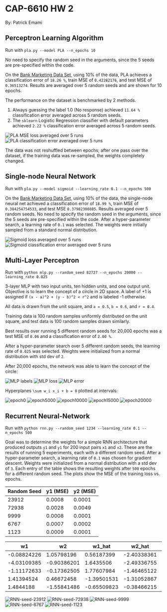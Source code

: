 # CAP-6610 HW 2

By: Patrick Emami

## Perceptron Learning Algorithm

Run with `pla.py --model PLA --n_epochs 10`

No need to specify the random seed in the arguments, since the 5 seeds are pre-specified 
within the code. 

On the [Bank Marketing Data Set](https://archive.ics.uci.edu/ml/datasets/Bank+Marketing), using 10% of the data, PLA achieves a 
classification error of `18.26 %`, train MSE of `0.42282176`, and test MSE of `0.36513274`. Results
are averaged over 5 random seeds and are shown for 10 epochs.  

The performance on the dataset is benchmarked by 2 methods. 

1. Always guessing the label 1.0 (No response) achieved `11.64 %` classification error averaged across 5 random seeds.
2. The `sklearn` Logistic Regression classifier with default parameters achieved `2.22 %` classification error averaged across 5 random seeds.

![PLA MSE loss averaged over 5 runs](img/pla_loss.png)
![PLA classification error averaged over 5 runs](img/pla_class_error.png)

The data was not reshuffled between epochs; after one pass over the dataset, if the training data was re-sampled, the weights
completely changed.

## Single-node Neural Network

Run with `pla.py --model sigmoid --learning_rate 0.1 --n_epochs 500`

On the [Bank Marketing Data Set](https://archive.ics.uci.edu/ml/datasets/Bank+Marketing), using 10% of the data, 
the single-node neural net achieved a classification error of `18.99 %`, train MSE of `0.384254754533`, and test MSE `0.37982300885`.
Results averaged over 5 random seeds. No need to specify the random seed in the arguments, since the 5 seeds are pre-specified 
within the code. After a hyper-parameter search, a learning rate of `0.1` was selected. The weights were initially sampled from a standard normal distribution.

![Sigmoid loss averaged over 5 runs](img/pla_sigmoid_loss_lr_0.1.png)
![Sigmoid classification error averaged over 5 runs](img/pla_sigmoid_class_error_lr_0.1.png)

## Multi-Layer Perceptron

Run with `python mlp.py --random_seed 82727 --n_epochs 20000 --learning_rate 0.025`

3-layer MLP with two input units, ten hidden units, and one output unit.
Objective is to learn the concept of a circle in 2D space. A label of +1
is assigned if `(x - a)^2 + (y - b)^2 < r^2` and is labeled -1 otherwise.

All data is drawn from the unit square, and `a = 0.5`, `b = 0.6`, and `r = 0.4`.

Training data is 100 random samples uniformly distributed on the unit square,
and test data is 100 random samples drawn similarly.

Best results over running 5 different random seeds for 20,000 epochs 
was a test MSE of `0.06` and a classification error of `2.00 %`. 

After a hyper-parameter search over 5 different random seeds, the learning rate of `0.025` was selected.
Weights were initialized from a normal distribution with std dev of `2`.

After 20,000 epochs, the network was able to learn the concept of the circle:

![MLP labels](img/mlp-labels.png)
![MLP loss](img/mlp_loss.png)
![MLP error](img/mlp_class_error.png)

Hyperplanes `\sum w_i x_i + b = 0` plotted at intervals:

![epoch0](img/mlp-epoch-0.png)
![epoch5000](img/mlp-epoch-5000.png)
![epoch10000](img/mlp-epoch-10000.png)
![epoch15000](img/mlp-epoch-15000.png)
![epoch20000](img/mlp-epoch-20000.png)

## Recurrent Neural-Network

Run with `python rnn.py --random_seed 1234 --learning_rate 0.1 --n_epochs 500`

Goal was to determine the weights for a simple RNN architecture that produced outputs `y1` and `y1` for 200 input pairs 
`x1` and `x2`. These are the results of running 5 experiments, each with a different random seed. After a hyper-parameter search, a learning rate of 
`0.1` was chosen for gradient descent. Weights were initialized from a normal distribution with a std dev of `3`. Each entry 
of the table shows the resulting weights after `500` epochs for a different random seed. The plots show the MSE of the 
training loss vs. epochs.

| Random Seed | y1 (MSE) | y2 (MSE)
|---|---|---|
| 23912 | 0.0008 | 0.0001 
| 72938 | 0.0028 | 0.0049 
| 9999 |  0.0008 | 0.0001 
| 6767 |  0.0007 | 0.0002 
| 1123 |  0.0009 | 0.0001 

 w1 | w2 | w1_hat | w2_hat | bias1 | bias2
 ---|---|---|---|---|---
 | -0.08824226 |  1.05798196 | 0.56187399 | -2.40338361 | 0.65013105 | -1.24926364
 | -4.03109385 | -0.90386201 | 1.6435506 | -2.49336755 | 1.31868148 | -0.46683088
 | -1.11172633 | -0.17362505 | 1.77607984 | -1.46465122 | 1.00974762 | -0.51267624
 | 1.41394524 | 0.46672458 | -1.39501531 | -1.31052867 | 0.15320471 | -0.83057737
 | 1.4844188 | -1.55841486 | -0.65509823 | -0.38466215 | 0.01454801 | 0.47195181
 
![RNN-seed-23912](img/rnn-seed-23912.png)
![RNN-seed-72938](img/rnn-seed-72938.png)
![RNN-seed-9999](img/rnn-seed-9999.png)
![RNN-seed-6767](img/rnn-seed-6767.png)
![RNN-seed-1123](img/rnn-seed-1123.png)
